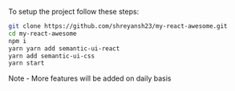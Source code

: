 To setup the project follow these steps:

```bash
git clone https://github.com/shreyansh23/my-react-awesome.git
cd my-react-awesome
npm i
yarn yarn add semantic-ui-react
yarn add semantic-ui-css
yarn start
```
Note - More features will be added on daily basis
